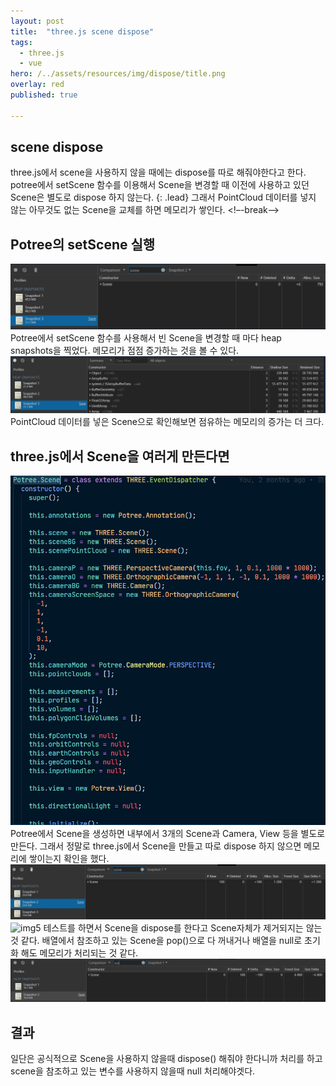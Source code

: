 ```yaml
---
layout: post
title:  "three.js scene dispose"
tags:
  - three.js
  - vue                  
hero: /../assets/resources/img/dispose/title.png
overlay: red
published: true

---
```

## scene dispose
three.js에서 scene을 사용하지 않을 때에는 dispose를 따로 해줘야한다고 한다.
potree에서 setScene 함수를 이용해서 Scene을 변경할 때 이전에 사용하고 있던
Scene은 별도로 dispose 하지 않는다. 
{: .lead}
그래서 PointCloud 데이터를 넣지 않는 아무것도 없는 Scene을 교체를 하면 
메모리가 쌓인다. 
<!–-break-–>

## Potree의 setScene 실행
<img src='/../assets/resources/img/dispose/img1.png' alt='img1'>
Potree에서 setScene 함수를 사용해서 빈 Scene을 변경할 때 마다 heap snapshots을
찍었다. 메모리가 점점 증가하는 것을 볼 수 있다. 
<img src='/../assets/resources/img/dispose/img2.png' alt='img2'>
PointCloud 데이터를 넣은 Scene으로 확인해보면 점유하는 메모리의 증가는 더 크다. 

## three.js에서 Scene을 여러게 만든다면
<img src='/../assets/resources/img/dispose/img3.png' alt='img3'>
Potree에서 Scene을 생성하면 내부에서 3개의 Scene과 Camera, View 등을 별도로 만든다.
그래서 정말로 three.js에서 Scene을 만들고 따로 dispose 하지 않으면 메모리에 쌓이는지 
확인을 했다. 
<img src='/../assets/resources/img/dispose/100개생성.png' alt='img4'>
<img src='/../assets/resources/img/dispose/100개dispose.png' alt='img5'>
테스트를 하면서 Scene을 dispose를 한다고 Scene자체가 제거되지는 않는 것 같다.
배열에서 참조하고 있는 Scene을 pop()으로 다 꺼내거나 배열을 null로 초기화 해도
메모리가 처리되는 것 같다. 
<img src='/../assets/resources/img/dispose/배열null.png' alt='img6'>

## 결과
일단은 공식적으로 Scene을 사용하지 않을때 dispose() 해줘야 한다니까 처리를 하고 
scene을 참조하고 있는 변수를 사용하지 않을때 null 처리해야겟다. 

